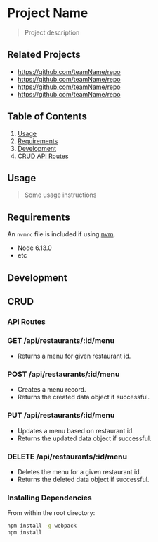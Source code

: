 # Project Name

> Project description

## Related Projects

  - https://github.com/teamName/repo
  - https://github.com/teamName/repo
  - https://github.com/teamName/repo
  - https://github.com/teamName/repo

## Table of Contents

1. [Usage](#Usage)
1. [Requirements](#requirements)
1. [Development](#development)
1. [CRUD API Routes](#crud)

## Usage

> Some usage instructions

## Requirements

An `nvmrc` file is included if using [nvm](https://github.com/creationix/nvm).

- Node 6.13.0
- etc

## Development

## CRUD
### API Routes

### GET /api/restaurants/:id/menu
- Returns a menu for given restaurant id.

### POST /api/restaurants/:id/menu
- Creates a menu record.
- Returns the created data object if successful.

### PUT /api/restaurants/:id/menu
- Updates a menu based on restaurant id.
- Returns the updated data object if successful.

### DELETE /api/restaurants/:id/menu
- Deletes the menu for a given restaurant id.
- Returns the deleted data object if successful.

### Installing Dependencies

From within the root directory:

```sh
npm install -g webpack
npm install
```

